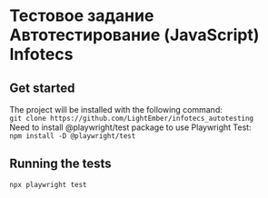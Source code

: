 # Тестовое задание Автотестирование (JavaScript) Infotecs
## **Get started** ##  
The project will be installed with the following command:  
`git clone https://github.com/LightEmber/infotecs_autotesting`  
Need to install @playwright/test package to use Playwright Test:  
`npm install -D @playwright/test`  
## **Running the tests** ##
`npx playwright test`  

